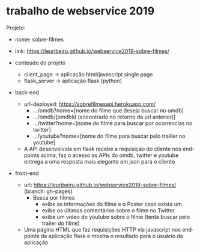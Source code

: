 # trabalho de webservice 2019

Projeto:
 - nome: sobre-filmes
 - link: https://leuribeiru.github.io/webservice2019-sobre-filmes/
 - conteúdo do projeto
     - client_page -> aplicação html/javascript single page
     - flask_server -> aplicação flask (python)
 - back-end
   - url-deployed: https://sobrefilmesapi.herokuapp.com/
     - .../omdb?nome=[nome do filme que deseja buscar no omdb]
     - .../omdb/[omdbId (encontrado no retorno da url anterior)]
     - .../twitter?nome=[nome do filme para buscar por ocorrencias no twitter]
     - .../youtube?nome=[nome do filme para buscar pelo trailler no youtube]
   - A API desenvolvida em flask recebe a requisição do cliente nos end-points acima, faz o acesso as APIs do omdb, twitter e youtube entrega a uma resposta mais elegante em json para o cliente
    
 - front-end
   - url: https://leuribeiru.github.io/webservice2019-sobre-filmes/ (branch: gh-pages)
     - Busca por filmes
       - exibe as informações do filme e o Poster caso exista um.
       - exibe os últimos comentários sobre o filme no Twitter
       - exibe um vídeo do youtube sobre o filme (tenta buscar pelo trailer do filme)
   - Uma página HTML que faz requisições HTTP via javascript nos end-points da aplicação flask e mostra o resultado para o usuário da aplicação
   
 
